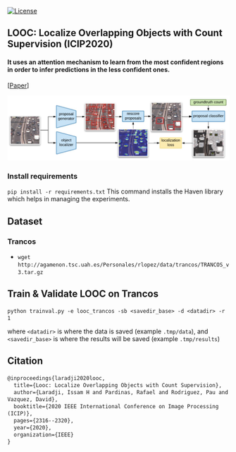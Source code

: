 [![License](https://img.shields.io/badge/License-Apache%202.0-blue.svg)](https://opensource.org/licenses/Apache-2.0)

## LOOC: Localize Overlapping Objects with Count Supervision (ICIP2020)
#### It uses an attention mechanism to learn from the most confident regions in order to infer predictions in the less confident ones.</h5>

[[Paper](https://arxiv.org/pdf/2007.01837.pdf)] 

![](docs/looc.jpeg)

### Install requirements
`pip install -r requirements.txt` 
This command installs the Haven library which helps in managing the experiments.


## Dataset

### Trancos

- `wget http://agamenon.tsc.uah.es/Personales/rlopez/data/trancos/TRANCOS_v3.tar.gz`


## Train & Validate LOOC on Trancos

```
python trainval.py -e looc_trancos -sb <savedir_base> -d <datadir> -r 1
```
where `<datadir>` is where the data is saved (example `.tmp/data`), and  `<savedir_base>` is where the results will be saved (example `.tmp/results`)


## Citation

```
@inproceedings{laradji2020looc,
  title={Looc: Localize Overlapping Objects with Count Supervision},
  author={Laradji, Issam H and Pardinas, Rafael and Rodriguez, Pau and Vazquez, David},
  booktitle={2020 IEEE International Conference on Image Processing (ICIP)},
  pages={2316--2320},
  year={2020},
  organization={IEEE}
}
```